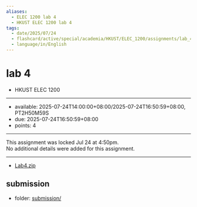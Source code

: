 ```yaml
---
aliases:
  - ELEC 1200 lab 4
  - HKUST ELEC 1200 lab 4
tags:
  - date/2025/07/24
  - flashcard/active/special/academia/HKUST/ELEC_1200/assignments/lab_4
  - language/in/English
---
```


# lab 4

- HKUST ELEC 1200

---

- available: 2025-07-24T14:00:00+08:00/2025-07-24T16:50:59+08:00, PT2H50M59S
- due: 2025-07-24T16:50:59+08:00
- points: 4

---

This assignment was locked Jul 24 at 4:50pm. <br/>
No additional details were added for this assignment.

---

- [Lab4.zip](attachments/Lab4.zip)

## submission

- folder: [submission/](submission/)

